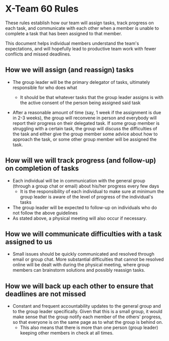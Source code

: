 # X-Team 60 Rules

These rules establish how our team will assign tasks,
track progress on each task, and communicate with each other 
when a member is unable to complete a task that has been assigned to that member.

This document helps individual members understand the team's expectations,
and will hopefully lead to productive team work with fewer conflicts
and missed deadlines.

## How we will assign (and reassign) tasks
* The group leader will be the primary delegator of tasks, ultimately responsible for who does what
  * It should be that whatever tasks that the group leader assigns is with the active consent of the person being assigned said task

* After a reasonable amount of time (say, 1 week if the assignment is due in 2-3 weeks), the group will reconvene in person and everybody will report their progress on their delegated task. If some group member is struggling with a certain task, the group will discuss the difficulties of the task and either give the group member some advice about how to approach the task, or some other group member will be assigned the task. 
## How will we will track progress (and follow-up) on completion of tasks
* Each individual will be in communication with the general group (through a group chat or email) about his/her progress every few days
  * It is the responsibility of each individual to make sure at minimum the group leader is aware of the level of progress of the individual's tasks
* The group leader will be expected to follow-up on individuals who do not follow the above guidelines
* As stated above, a physical meeting will also occur if necessary. 

## How we will communicate difficulties with a task assigned to us
* Small issues should be quickly communicated and resolved through email or group chat. More substantial difficulties that cannot be resolved online will be dealt with during the physical meeting, where group members can brainstorm solutions and possibly reassign tasks. 


## How we will back up each other to ensure that deadlines are not missed
* Constant and frequent accountability updates to the general group and to the group leader specifically. Given that this is a small group, it would make sense that the group notify each member of the others' progress, so that everyone is on the same page as to what the group is behind on.
  * This also means that there is more than one person (group leader) keeping other members in check at all times.




